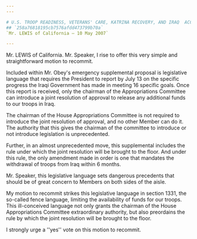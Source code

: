 ```yaml
---
---

# U.S. TROOP READINESS, VETERANS' CARE, KATRINA RECOVERY, AND IRAQ  ACCOUNTABILITY APPROPRIATIONS ACT, 2007
## `258a76818195cb7576afdd473799b70a`
`Mr. LEWIS of California — 10 May 2007`

---
```



Mr. LEWIS of California. Mr. Speaker, I rise to offer this very 
simple and straightforward motion to recommit.

Included within Mr. Obey's emergency supplemental proposal is 
legislative language that requires the President to report by July 13 
on the specific progress the Iraqi Government has made in meeting 16 
specific goals. Once this report is received, only the chairman of the 
Appropriations Committee can introduce a joint resolution of approval 
to release any additional funds to our troops in Iraq.

The chairman of the House Appropriations Committee is not required to 
introduce the joint resolution of approval, and no other Member can do 
it. The authority that this gives the chairman of the committee to 
introduce or not introduce legislation is unprecedented.

Further, in an almost unprecedented move, this supplemental includes 
the rule under which the joint resolution will be brought to the floor. 
And under this rule, the only amendment made in order is one that 
mandates the withdrawal of troops from Iraq within 6 months.

Mr. Speaker, this legislative language sets dangerous precedents that 
should be of great concern to Members on both sides of the aisle.

My motion to recommit strikes this legislative language in section 
1331, the so-called fence language, limiting the availability of funds 
for our troops. This ill-conceived language not only grants the 
chairman of the House Appropriations Committee extraordinary authority, 
but also preordains the rule by which the joint resolution will be 
brought to the floor.

I strongly urge a ''yes'' vote on this motion to recommit.